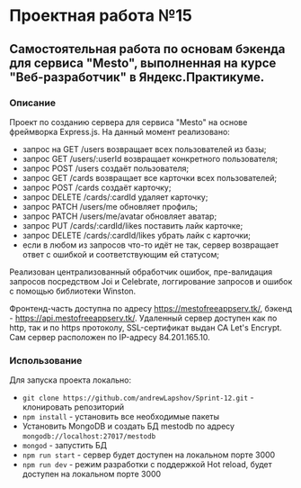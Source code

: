 # Проектная работа №15

## Самостоятельная работа по основам бэкенда для сервиса "Mesto", выполненная на курсе "Веб-разработчик" в Яндекс.Практикуме.

### Описание

Проект по созданию сервера для сервиса "Mesto" на основе фреймворка Express.js.
На данный момент реализовано:

- запрос на GET /users возвращает всех пользователей из базы;
- запрос GET /users/:userId возвращает конкретного пользователя;
- запрос POST /users создаёт пользователя;
- запрос GET /cards возвращает все карточки всех пользователей;
- запрос POST /cards создаёт карточку;
- запрос DELETE /cards/:cardId удаляет карточку;
- запрос PATCH /users/me обновляет профиль;
- запрос PATCH /users/me/avatar обновляет аватар;
- запрос PUT /cards/:cardId/likes поставить лайк карточке;
- запрос DELETE /cards/:cardId/likes убрать лайк с карточки;
- если в любом из запросов что-то идёт не так, сервер возвращает ответ с ошибкой и соответствующим ей статусом;

Реализован централизованный обработчик ошибок, пре-валидация запросов посредством Joi и Celebrate, логгирование запросов и ошибок с помощью библиотеки Winston.

Фронтенд-часть доступна по адресу https://mestofreeappserv.tk/, бэкенд - https://api.mestofreeappserv.tk/. Удаленный сервер доступен как по http, так и по https протоколу, SSL-сертификат выдан CA Let's Encrypt. Сам сервер расположен по IP-адресу 84.201.165.10.

### Использование

Для запуска проекта локально:

- `git clone https://github.com/andrewLapshov/Sprint-12.git` - клонировать репозиторий
- `npm install` - установить все необходимые пакеты
- Установить MongoDB и создать БД mestodb по адресу `mongodb://localhost:27017/mestodb`
- `mongod` - запустить БД
- `npm run start` - сервер будет доступен на локальном порте 3000
- `npm run dev` - режим разработки с поддержкой Hot reload, будет доступен на локальном порте 3000
